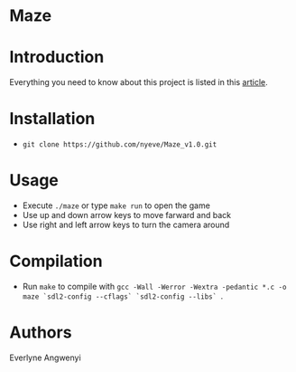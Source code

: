 # Maze
# Introduction
Everything you need to know about this project is listed in this [article](https://bigzee550.medium.com/the-maze-project-3e2524d78081).
# Installation
* ```git clone https://github.com/nyeve/Maze_v1.0.git```
# Usage
* Execute ```./maze``` or type ```make run``` to open the game
* Use up and down arrow keys to move farward and back
* Use right and left arrow keys to turn the camera around
# Compilation
* Run ```make``` to compile with ```gcc -Wall -Werror -Wextra -pedantic *.c -o maze `sdl2-config --cflags` `sdl2-config --libs` ```.
# Authors
Everlyne Angwenyi
